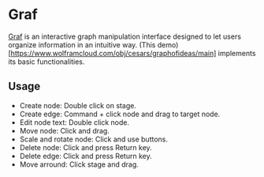 # Graf

[Graf](https://www.wolframcloud.com/obj/cesars/graphofideas/main) is an interactive graph manipulation interface designed to let users organize information in an intuitive way. (This demo)[https://www.wolframcloud.com/obj/cesars/graphofideas/main] implements its basic functionalities.

## Usage

- Create node: Double click on stage.
- Create edge: Command + click node and drag to target node.
- Edit node text: Double click node.
- Move node: Click and drag.
- Scale and rotate node: Click and use buttons.
- Delete node: Click and press Return key.
- Delete edge: Click and press Return key.
- Move arround: Click stage and drag.
